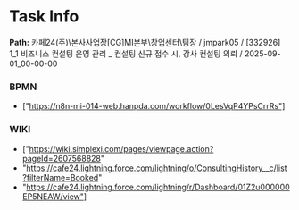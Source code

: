 # Task Info

**Path:** 카페24(주)\본사사업장\[CG]MI본부\창업센터\팀장 / jmpark05 / [332926] 1_1 비즈니스 컨설팅 운영 관리 _ 컨설팅 신규 접수 시, 강사 컨설팅 의뢰 / 2025-09-01_00-00-00

### BPMN
- ["https://n8n-mi-014-web.hanpda.com/workflow/0LesVqP4YPsCrrRs"]

### WIKI
- ["https://wiki.simplexi.com/pages/viewpage.action?pageId=2607568828"
- "https://cafe24.lightning.force.com/lightning/o/ConsultingHistory__c/list?filterName=Booked"
- "https://cafe24.lightning.force.com/lightning/r/Dashboard/01Z2u000000EP5NEAW/view"]

